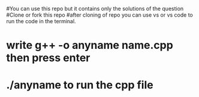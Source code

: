 #You can use this repo but it contains only the solutions of the question
#Clone or fork this repo
#after cloning of repo you can use vs or vs code to run the code in the terminal.
# write g++ -o anyname name.cpp then press enter
# ./anyname to run the cpp file
